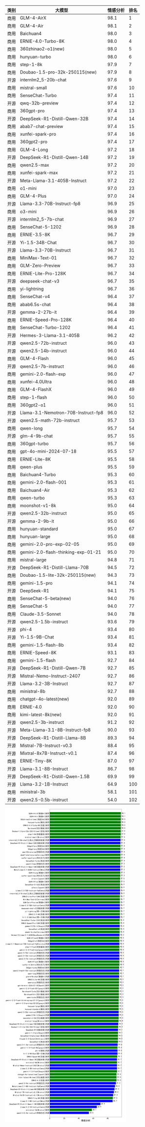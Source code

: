 
| 类别 | 大模型                         | 情感分析 | 排名 |
|-----|------------------------------|---------|----|
|商用|GLM-4-AirX|98.1|1|
|商用|GLM-4-Air|98.1|2|
|商用|Baichuan4|98.0|3|
|商用|ERNIE-4.0-Turbo-8K|98.0|4|
|商用|360zhinao2-o1(new)|98.0|5|
|商用|hunyuan-turbo|98.0|6|
|商用|step-1-8k|97.9|7|
|商用|Doubao-1.5-pro-32k-250115(new)|97.9|8|
|开源|internlm2_5-20b-chat|97.6|9|
|商用|mistral-small|97.6|10|
|商用|SenseChat-Turbo|97.4|11|
|开源|qwq-32b-preview|97.4|12|
|商用|360gpt-pro|97.4|13|
|开源|DeepSeek-R1-Distill-Qwen-32B|97.4|14|
|商用|abab7-chat-preview|97.4|15|
|商用|xunfei-spark-pro|97.4|16|
|商用|360gpt2-pro|97.4|17|
|商用|GLM-4-Long|97.2|18|
|开源|DeepSeek-R1-Distill-Qwen-14B|97.2|19|
|商用|qwen2.5-max|97.2|20|
|商用|xunfei-spark-max|97.2|21|
|开源|Meta-Llama-3.1-405B-Instruct|97.2|22|
|商用|o1-mini|97.0|23|
|商用|GLM-4-Plus|97.0|24|
|开源|Llama-3.3-70B-Instruct-fp8|96.9|25|
|商用|o3-mini|96.9|26|
|开源|internlm2_5-7b-chat|96.9|27|
|商用|SenseChat-5-1202|96.9|28|
|商用|ERNIE-3.5-8K|96.7|29|
|开源|Yi-1.5-34B-Chat|96.7|30|
|开源|Llama-3.3-70B-Instruct|96.7|31|
|商用|MiniMax-Text-01|96.7|32|
|商用|GLM-Zero-Preview|96.7|33|
|商用|ERNIE-Lite-Pro-128K|96.7|34|
|开源|deepseek-chat-v3|96.7|35|
|商用|yi-lightning|96.7|36|
|商用|SenseChat-v4|96.4|37|
|商用|abab6.5s-chat|96.4|38|
|开源|gemma-2-27b-it|96.4|39|
|商用|ERNIE-Speed-Pro-128K|96.4|40|
|商用|SenseChat-Turbo-1202|96.4|41|
|开源|Hermes-3-Llama-3.1-405B|96.2|42|
|开源|qwen2.5-72b-instruct|96.0|43|
|开源|qwen2.5-14b-instruct|96.0|44|
|商用|GLM-4-Flash|96.0|45|
|开源|qwen2.5-7b-instruct|96.0|46|
|商用|gemini-2.0-flash-exp|96.0|47|
|商用|xunfei-4.0Ultra|96.0|48|
|商用|GLM-4-FlashX|96.0|49|
|商用|step-1-flash|96.0|50|
|商用|360gpt2-o1|96.0|51|
|开源|Llama-3.1-Nemotron-70B-Instruct-fp8|96.0|52|
|开源|qwen2.5-math-72b-instruct|95.7|53|
|商用|qwen-long|95.7|54|
|开源|glm-4-9b-chat|95.7|55|
|商用|360gpt-turbo|95.7|56|
|商用|gpt-4o-mini-2024-07-18|95.5|57|
|商用|ERNIE-Lite-8K|95.5|58|
|商用|qwen-plus|95.5|59|
|商用|Baichuan4-Turbo|95.3|60|
|商用|gemini-2.0-flash-001|95.3|61|
|商用|Baichuan4-Air|95.3|62|
|商用|qwen-turbo|95.3|63|
|商用|moonshot-v1-8k|95.0|64|
|开源|qwen2.5-32b-instruct|95.0|65|
|开源|gemma-2-9b-it|95.0|66|
|商用|hunyuan-standard|95.0|67|
|商用|hunyuan-large|95.0|68|
|商用|gemini-2.0-pro-exp-02-05|95.0|69|
|商用|gemini-2.0-flash-thinking-exp-01-21|95.0|70|
|商用|mistral-large|94.8|71|
|开源|DeepSeek-R1-Distill-Llama-70B|94.5|72|
|商用|Doubao-1.5-lite-32k-250115(new)|94.3|73|
|商用|gemini-1.5-pro|94.1|74|
|开源|DeepSeek-R1|94.1|75|
|商用|SenseChat-5-beta(new)|94.0|76|
|商用|SenseChat-5|94.0|77|
|商用|Claude-3.5-Sonnet|94.0|78|
|开源|qwen2.5-1.5b-instruct|93.6|79|
|开源|phi-4|93.4|80|
|开源|Yi-1.5-9B-Chat|93.4|81|
|商用|gemini-1.5-flash-8b|93.4|82|
|商用|ERNIE-Speed-8K|93.1|83|
|商用|gemini-1.5-flash|92.7|84|
|开源|DeepSeek-R1-Distill-Qwen-7B|92.7|85|
|开源|Mistral-Nemo-Instruct-2407|92.7|86|
|开源|Llama-3.2-3B-Instruct|92.7|87|
|商用|ministral-8b|92.7|88|
|商用|chatgpt-4o-latest(new)|92.0|89|
|商用|ERNIE-4.0|92.0|90|
|商用|kimi-latest-8k(new)|92.0|91|
|开源|qwen2.5-3b-instruct|91.2|92|
|开源|Meta-Llama-3.1-8B-Instruct-fp8|90.0|93|
|开源|DeepSeek-R1-Distill-Llama-8B|89.3|94|
|开源|Mistral-7B-Instruct-v0.3|88.4|95|
|开源|Mixtral-8x7B-Instruct-v0.1|87.4|96|
|商用|ERNIE-Tiny-8K|87.0|97|
|开源|Llama-3.1-8B-Instruct|86.7|98|
|开源|DeepSeek-R1-Distill-Qwen-1.5B|69.9|99|
|开源|Llama-3.2-1B-Instruct|64.9|100|
|商用|ministral-3b|58.1|101|
|开源|qwen2.5-0.5b-instruct|54.0|102|


![lin](../pic/sentiment.png)
